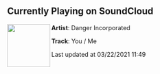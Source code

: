 ## Currently Playing on SoundCloud

[<img align="left" width="100" src="https://i1.sndcdn.com/artworks-rCPu6kSTSPfQ-0-t500x500.jpg">](https://soundcloud.com/danger-incorporated/you-me?in=danger-incorporated/sets/hackers-of-the-world-unite-1)

**Artist**: Danger Incorporated 

**Track**: You / Me

Last updated at 03/22/2021 11:49
